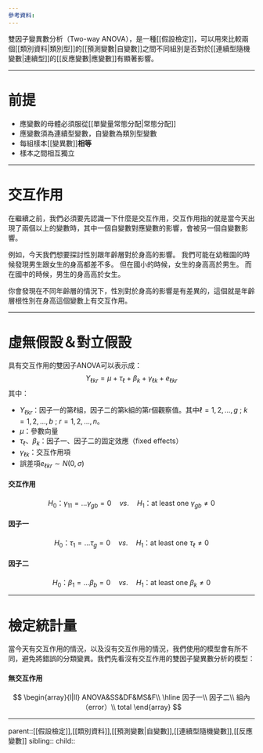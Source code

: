 ```yaml
---
參考資料:
---
```

雙因子變異數分析（Two-way ANOVA），是一種[[假設檢定]]，可以用來比較兩個[[類別資料|類別型]]的[[預測變數|自變數]]之間不同組別是否對於[[連續型隨機變數|連續型]]的[[反應變數|應變數]]有顯著影響。
- - -
# 前提
- 應變數的母體必須服從[[單變量常態分配|常態分配]]
- 應變數須為連續型變數，自變數為類別型變數
- 每組樣本[[變異數]]**相等**
- 樣本之間相互獨立
- - -
# 交互作用
在繼續之前，我們必須要先認識一下什麼是交互作用，交互作用指的就是當今天出現了兩個以上的變數時，其中一個自變數對應變數的影響，會被另一個自變數影響。

例如，今天我們想要探討性別跟年齡層對於身高的影響。
我們可能在幼稚園的時候發現男生跟女生的身高都差不多。
但在國小的時候，女生的身高高於男生。
而在國中的時候，男生的身高高於女生。

你會發現在不同年齡層的情況下，性別對於身高的影響是有差異的，這個就是年齡層根性別在身高這個變數上有交互作用。
- - -
# 虛無假設＆對立假設
具有交互作用的雙因子ANOVA可以表示成：
$$
Y_{\ell k r}=\mu+\tau_\ell+\beta_k+\gamma_{\ell k}+e_{\ell k r}
$$
其中：
- $Y_{\ell k r}$：因子一的第$\ell$組，因子二的第k組的第r個觀察值。其中$\ell=1,2,\ldots,g$ ; $k=1,2,\ldots,b$ ; $r=1,2,\ldots,n$。
- $\mu$：參數向量
- $\tau_{\ell}、\beta_k$：因子一、因子二的固定效應（fixed effects）
- $\gamma_{\ell k}$：交互作用項
- 誤差項$e_{\ell k r}\sim N(0,\sigma)$
#### 交互作用
$$
H_0\text{：}\gamma_{11}=\ldots\gamma_{gb}=0\quad vs.\quad H_1\text{：} \text{at least one }\gamma_{gb}\neq0
$$
#### 因子一
$$
H_0\text{：}\tau_1=\ldots\tau_g=0\quad vs.\quad H_1\text{：} \text{at least one }\tau_\ell\neq0
$$
#### 因子二
$$
H_0\text{：}\beta_1=\ldots\beta_b=0\quad vs.\quad H_1\text{：} \text{at least one }\beta_k\neq0
$$
- - - 
# 檢定統計量
當今天有交互作用的情況，以及沒有交互作用的情況，我們使用的模型會有所不同，避免將錯誤的分類變異。我們先看沒有交互作用的雙因子變異數分析的模型：
#### 無交互作用
$$
\begin{array}{l|ll}
ANOVA&SS&DF&MS&F\\
\hline
因子一\\
因子二\\
組內（error）\\
total
\end{array}
$$
- - -
parent::[[假設檢定]],[[類別資料]],[[預測變數|自變數]],[[連續型隨機變數]],[[反應變數]]
sibling::
child::